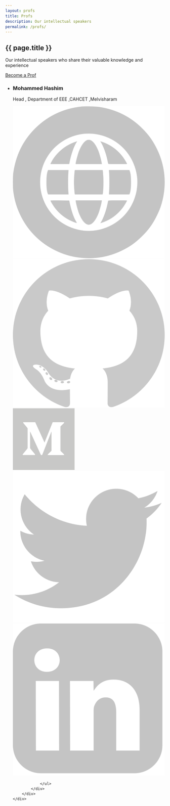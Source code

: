 ```yaml
---
layout: profs
title: Profs
description: Our intellectual speakers
permalink: /profs/
---
```


<article class="post">
	<div class="post-header">
		<div id="particles-js"></div>
		<h1>{{ page.title }}</h1>
		<p class="page_description">Our intellectual speakers who share their valuable knowledge and experience</p>
		<a href="https://docs.google.com/forms/d/e/1FAIpQLSfueQnshUQrvrWkIF-YzBFKkPWutbgWsa7dodaz77zvOUJXtQ/viewform" target="_blank" class="btn_catcher">Become a Prof</a>
	</div>
	<div class="speakers_entry">
		<div class="blog-category-box">
			<div class="category-box">
				<ul>
					<li>
						<div class='speakers_box'>
							<div class="speakers_circle" style="background-image: url('')"></div>
							<div class="post-box">
								<h3>Mohammed Hashim</h3>
								<p>Head , Department of EEE ,CAHCET ,Melvisharam</p>
								<div class="speaker_social">
									<a href="http://bhavaniravi.com/" target="_blank"><img src="/images/icons/web.png"></a>
									<a href="https://github.com/bhavaniravi" target="_blank"><img src="/images/icons/github.png"></a>
									<a href="https://medium.com/@bhavaniravi" target="_blank"><img src="/images/icons/medium.png"></a>
									<a href="https://twitter.com/geeky_bhavani" target="_blank"><img src="/images/icons/twitter.png"></a>
									<a href="https://www.linkedin.com/in/bhavanir/" target="_blank"><img src="/images/icons/linkedin.png"></a>
								</div>
							</div>
						</div>
					</li>
					
		
				</ul>
			</div>
		</div>
	</div>
</article>
